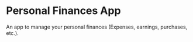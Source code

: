 # Personal Finances App

An app to manage your personal finances (Expenses, earnings, purchases, etc.).
